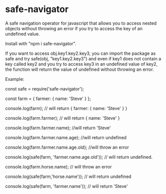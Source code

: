 # safe-navigator
A safe navigation operator for javascript that allows you to access nested objects without throwing an error if you try to access the key of an undefined value. 

Install with "npm i safe-navigator".

If you want to access obj.key1.key2.key3, you can import the package as safe and try safe(obj, "key1.key2.key3") and even if key1 does not contain a key called key2 and you try to access key3 in an undefined value of key2, the function will return the value of undefined without throwing an error.

Example: 

const safe = require('safe-navigator');

const farm = { farmer: { name: 'Steve' } };

console.log(farm); // will return { farmer: { name: 'Steve' } }

console.log(farm.farmer); // will return { name: 'Steve' }

console.log(farm.farmer.name); //will return 'Steve'

console.log(farm.farmer.name.age); //will return undefined

console.log(farm.farmer.name.age.old); //will throw an error

console.log(safe(farm, 'farmer.name.age.old')); // will return undefined.

console.log(farm.horse.name); // will throw an error

console.log(safe(farm,'horse.name')); // will return undefined

console.log(safe(farm, 'farmer.name')); // will return 'Steve'

